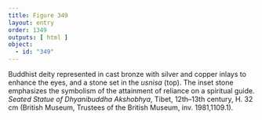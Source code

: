 ```yaml
---
title: Figure 349
layout: entry
order: 1349
outputs: [ html ]
object:
  - id: "349"
---
```


Buddhist deity represented in cast bronze with silver and copper inlays to enhance the eyes, and a stone set in the *usnisa* (top). The inset stone emphasizes the symbolism of the attainment of reliance on a spiritual guide. *Seated Statue of Dhyanibuddha Akshobhya*, Tibet, 12th–13th century, H. 32 cm (British Museum, Trustees of the British Museum, inv. 1981,1109.1).
